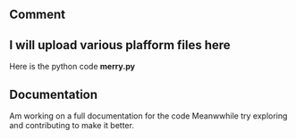 ## Comment
I will upload various plafform files here
----
Here is the python code
**merry.py**
## Documentation
Am working on a full documentation for the code
Meanwwhile try exploring and contributing to make it better.
